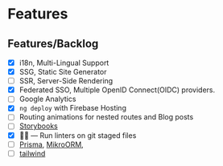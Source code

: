 # Features

## Features/Backlog

- [x] i18n, Multi-Lingual Support
- [x] SSG, Static Site Generator
- [ ] SSR, Server-Side Rendering
- [x] Federated SSO, Multiple OpenID Connect(OIDC) providers.
- [ ] Google Analytics
- [x] `ng deploy` with Firebase Hosting
- [ ] Routing animations for nested routes and Blog posts
- [ ] [Storybooks](https://storybook.js.org/)
- [x] 🚫💩 — Run linters on git staged files
- [ ] [Prisma](https://notiz.dev/blog/how-to-connect-nestjs-with-prisma#step-3-update-prisma-datasource), [MikroORM](https://mikro-orm.io/),
- [ ] [tailwind](https://github.com/aniftyco/awesome-tailwindcss)